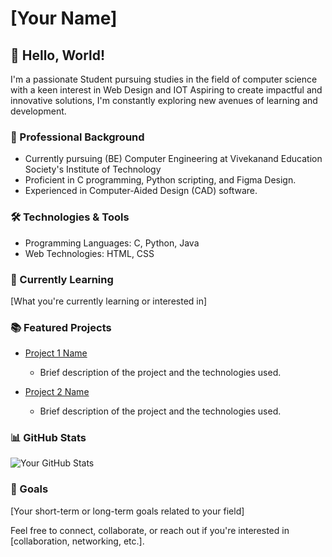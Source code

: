 # [Your Name]

## 👋 Hello, World!

I'm a passionate Student pursuing studies in the field of computer science with a keen interest in Web Design and IOT Aspiring to create impactful and innovative solutions, I'm constantly exploring new avenues of learning and development.

### 💼 Professional Background

- Currently pursuing (BE) Computer Engineering at Vivekanand Education Society's Institute of Technology
- Proficient in C programming, Python scripting, and Figma Design.
- Experienced in Computer-Aided Design (CAD) software.

### 🛠️ Technologies & Tools

- Programming Languages: C, Python, Java
- Web Technologies: HTML, CSS


### 🌱 Currently Learning

[What you're currently learning or interested in]

### 📚 Featured Projects

- [Project 1 Name](https://github.com/yourusername/project1)
  - Brief description of the project and the technologies used.

- [Project 2 Name](https://github.com/yourusername/project2)
  - Brief description of the project and the technologies used.

### 📊 GitHub Stats

![Your GitHub Stats](https://github-readme-stats.vercel.app/api?username=yourusername&show_icons=true)

### 🎯 Goals

[Your short-term or long-term goals related to your field]

Feel free to connect, collaborate, or reach out if you're interested in [collaboration, networking, etc.].

